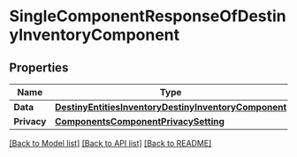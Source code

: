 # SingleComponentResponseOfDestinyInventoryComponent

## Properties
Name | Type | Description | Notes
------------ | ------------- | ------------- | -------------
**Data** | [**DestinyEntitiesInventoryDestinyInventoryComponent**](Destiny.Entities.Inventory.DestinyInventoryComponent.md) |  | [optional] 
**Privacy** | [**ComponentsComponentPrivacySetting**](Components.ComponentPrivacySetting.md) |  | [optional] 

[[Back to Model list]](../README.md#documentation-for-models) [[Back to API list]](../README.md#documentation-for-api-endpoints) [[Back to README]](../README.md)


